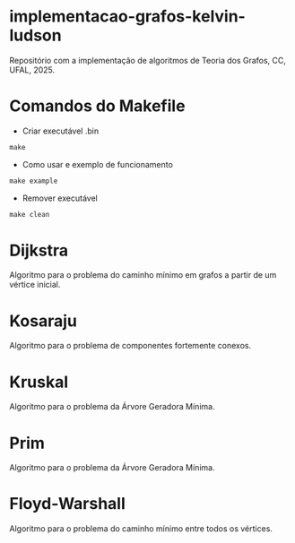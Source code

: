 # implementacao-grafos-kelvin-ludson

Repositório com a implementação de algoritmos de Teoria dos Grafos, CC, UFAL, 2025.

# Comandos do Makefile
- Criar executável .bin

```cpp
make
```
- Como usar e exemplo de funcionamento

```cpp
make example
```
- Remover executável
```cpp
make clean
```

# Dijkstra

Algoritmo para o problema do caminho mínimo em grafos a partir de um vértice inicial.

#  Kosaraju

Algoritmo para o problema de componentes fortemente conexos.

# Kruskal

Algoritmo para o problema da Árvore Geradora Mínima.

# Prim

Algoritmo para o problema da Árvore Geradora Mínima.

# Floyd-Warshall

Algoritmo para o problema do caminho mínimo entre todos os vértices.
